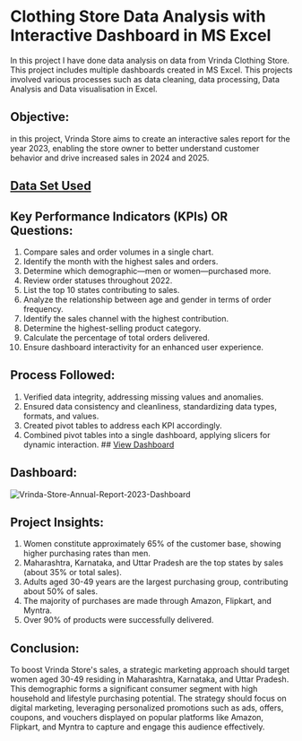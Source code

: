 # Clothing Store Data Analysis with Interactive Dashboard in MS Excel
In this project I have done data analysis on data from Vrinda Clothing Store. This project includes multiple dashboards created in MS Excel. This projects involved various processes such as data cleaning, data processing, Data Analysis and Data visualisation in Excel.

## Objective:
in this project, Vrinda Store aims to create an interactive sales report for the year 2023, enabling the store owner to better understand customer behavior and drive increased sales in 2024 and 2025.

## <a href="https://github.com/swapniltayde09/Clothing-Store-Data-Analysis-with-MS-Excel/blob/main/Vrinda-Store-Data-Analysis-2023-Final.xlsx">Data Set Used<a/> 

## Key Performance Indicators (KPIs) OR Questions:
1. Compare sales and order volumes in a single chart.
2. Identify the month with the highest sales and orders.
3. Determine which demographic—men or women—purchased more.
4. Review order statuses throughout 2022.
5. List the top 10 states contributing to sales.
6. Analyze the relationship between age and gender in terms of order frequency.
7. Identify the sales channel with the highest contribution.
8. Determine the highest-selling product category.
9. Calculate the percentage of total orders delivered.
10. Ensure dashboard interactivity for an enhanced user experience.

## Process Followed:
1. Verified data integrity, addressing missing values and anomalies.
2. Ensured data consistency and cleanliness, standardizing data types, formats, and values.
3. Created pivot tables to address each KPI accordingly.
4. Combined pivot tables into a single dashboard, applying slicers for dynamic interaction. ## <a href="https://github.com/swapniltayde09/Clothing-Store-Data-Analysis-with-MS-Excel/blob/main/Vrinda-Store-Annual-Report-2023-Dashboard.png">View Dashboard<a/> 

## Dashboard:
![Vrinda-Store-Annual-Report-2023-Dashboard](https://github.com/user-attachments/assets/a27885e5-cb04-4a26-b91b-e39796bc28e9)


## Project Insights:
1. Women constitute approximately 65% of the customer base, showing higher purchasing rates than men.
2. Maharashtra, Karnataka, and Uttar Pradesh are the top states by sales (about 35% or total sales).
3. Adults aged 30-49 years are the largest purchasing group, contributing about 50% of sales.
4. The majority of purchases are made through Amazon, Flipkart, and Myntra.
5. Over 90% of products were successfully delivered.

## Conclusion:
To boost Vrinda Store's sales, a strategic marketing approach should target women aged 30-49 residing in Maharashtra, Karnataka, and Uttar Pradesh. This demographic forms a significant consumer segment with high household and lifestyle purchasing potential. The strategy should focus on digital marketing, leveraging personalized promotions such as ads, offers, coupons, and vouchers displayed on popular platforms like Amazon, Flipkart, and Myntra to capture and engage this audience effectively.
